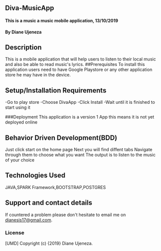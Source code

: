 ## Diva-MusicApp
#### This is a music a music mobile application, 13/10/2019
#### By Diane Ujeneza
## Description
This is a mobile application that will help users to listen to their local music and also be able to read music's lyrics.
##Prerequisites
To install this application users need to have Google Playstore or any other application store he may have in the device.

## Setup/Installation Requirements
-Go to play store
-Choose DivaApp
-Click Install
-Wait until it is finished to start using it

###Deployment
This application is a version 1 App this means it is not yet deployed online

## Behavior Driven Development(BDD)
Just click start on the home page
Next you will find diffent tabs
Navigate through them to choose what you want
The output is to listen to the music of your choice

## Technologies Used
JAVA,SPARK Framework,BOOTSTRAP,POSTGRES
## Support and contact details
If countered a problem please don't hesitate to email me on dianesis17@gmail.com.
### License
[UMD]
Copyright (c) {2019} Diane Ujeneza.